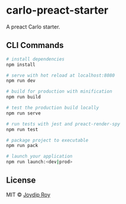 # carlo-preact-starter

A preact Carlo starter.

## CLI Commands

``` bash
# install dependencies
npm install

# serve with hot reload at localhost:8080
npm run dev

# build for production with minification
npm run build

# test the production build locally
npm run serve

# run tests with jest and preact-render-spy 
npm run test

# package project to executable
npm run pack

# launch your application
npm run launch:<dev|prod>
```


## License

MIT © [Joydip Roy](https://raw.githubusercontent.com/rjoydip/carlo-preact-starter/master/license)